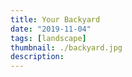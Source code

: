 ```yaml
---
title: Your Backyard
date: "2019-11-04"
tags: [landscape]
thumbnail: ./backyard.jpg
description: 
---
```


